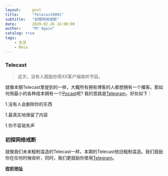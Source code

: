 ```yaml
---
layout:     post
title:      "Telecast0001"
subtitle:   "初探网络戒断"
date:       2020-02-26 24:00:00
author:     "Mr Again"
catalog: true
tags:
    - 生活
    - Meta
---
```


### Telecast

> 这次，没有人鼓励你用XX客户端收听节目。

就像本期Telecast里提到的一样，大概所有拥有博客的人都想拥有一个播客。那如何用最小的各种成本拥有一个[Pocast](https://en.wikipedia.org/wiki/Podcast)呢?
我的思路是[Telegram](https://en.wikipedia.org/wiki/Telegram_(software))，好处如下：

1.没有人会删除你的东西

1.最真实地保留了内容

1.你不容易失声

### 初探网络戒断

就像我们未来粗制滥造的Telecast一样，本期的Telecast依旧粗制滥造。我们鼓励你在任何时候收听，同时，我们更鼓励你使用[Telegram](https://en.wikipedia.org/wiki/Telegram_(software))。

**[收听地址](https://t.me/zhang100s_note/212)**